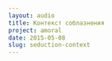 ```yaml
---
layout: audio
title: Контекст соблазнения
project: amoral
date: 2015-05-08
slug: seduction-context
---
```



